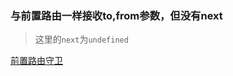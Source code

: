 ### 与前置路由一样接收to,from参数，但没有next
>这里的`next`为`undefined`

[前置路由守卫](https://github.com/Octopustraveler/Vue-Memo-Related/blob/main/Vue%E8%B7%AF%E7%94%B1/Vue%E8%B7%AF%E7%94%B1%E5%AE%88%E5%8D%AB-%E5%89%8D%E7%BD%AE.md)
